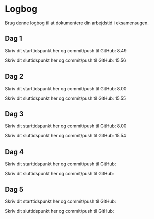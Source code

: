 # Logbog
Brug denne logbog til at dokumentere din arbejdstid i eksamensugen.

## Dag 1
Skriv dit starttidspunkt her og commit/push til GitHub:  8.49

Skriv dit sluttidspunkt her og commit/push til GitHub: 15.56

## Dag 2
Skriv dit starttidspunkt her og commit/push til GitHub: 8.00

Skriv dit sluttidspunkt her og commit/push til GitHub: 15.55

## Dag 3
Skriv dit starttidspunkt her og commit/push til GitHub: 8.00

Skriv dit sluttidspunkt her og commit/push til GitHub: 15.54

## Dag 4
Skriv dit starttidspunkt her og commit/push til GitHub: 

Skriv dit sluttidspunkt her og commit/push til GitHub: 

## Dag 5
Skriv dit starttidspunkt her og commit/push til GitHub: 

Skriv dit sluttidspunkt her og commit/push til GitHub: 
